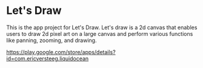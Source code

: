 # Let's Draw

This is the app project for Let's Draw. Let's draw is a 2d canvas that enables users to draw 2d pixel art 
on a large canvas and perform various functions like panning, zooming, and drawing.

https://play.google.com/store/apps/details?id=com.ericversteeg.liquidocean
